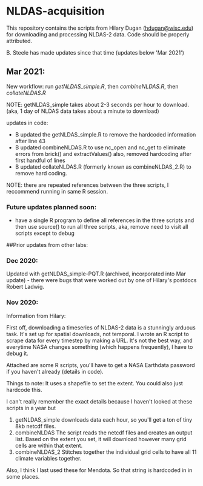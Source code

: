 # NLDAS-acquisition
This repository contains the scripts from Hilary Dugan (hdugan@wisc.edu) for downloading and processing NLDAS-2 data. Code should be properly attributed.

B. Steele has made updates since that time (updates below 'Mar 2021')


## Mar 2021:
New workflow: run *getNLDAS_simple.R*, then *combineNLDAS.R*, then *collateNLDAS.R*

NOTE: getNLDAS_simple takes about 2-3 seconds per hour to download. (aka, 1 day of NLDAS data takes about a minute to download)

updates in code:
- B updated the getNLDAS_simple.R to remove the hardcoded information after line 43
- B updated combineNLDAS.R to use nc_open and nc_get to eliminate errors from brick() and extractValues() also, removed hardcoding after first handful of lines
- B updated collateNLDAS.R (formerly known as combineNLDAS_2.R) to remove hard coding. 

NOTE: there are repeated references between the three scripts, I reccommend running in same R session.

### Future updates planned soon: 
- have a single R program to define all references in the three scripts and then use source() to run all three scripts, aka, remove need to visit all scripts except to debug



##Prior updates from other labs:

### Dec 2020:
Updated with getNLDAS_simple-PQT.R (archived, incorporated into Mar update) - there were bugs that were worked out by one of Hilary's postdocs Robert Ladwig.

### Nov 2020:
Information from Hilary:

First off, downloading a timeseries of NLDAS-2 data is a stunningly arduous task. It's set up for spatial downloads, not temporal. 
I wrote an R script to scrape data for every timestep by making a URL. It's not the best way, and everytime NASA changes something (which happens frequently), I have to debug it. 

Attached are some R scripts, you'll have to get a NASA Earthdata password if you haven't already (details in code). 

Things to note: It uses a shapefile to set the extent. You could also just hardcode this.

I can't really remember the exact details because I haven't looked at these scripts in a year but
1) getNLDAS_simple downloads data each hour, so you'll get a ton of tiny 8kb netcdf files. 
2) combineNLDAS The script reads the netcdf files and creates an output list. Based on the extent you set, it will download however many grid cells are within that extent. 
3) combineNLDAS_2 Stitches together the individual grid cells to have all 11 climate variables together. 

Also, I think I last used these for Mendota. So that string is hardcoded in in some places.




